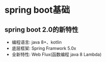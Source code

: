 # spring boot基础
## spring boot 2.0的新特性

* 编程语言: java 8+、kotlin
* 底层框架: Spring Framwork 5.0x
* 全新特性: Web Flux(函数编程 java 8 Lambda)

